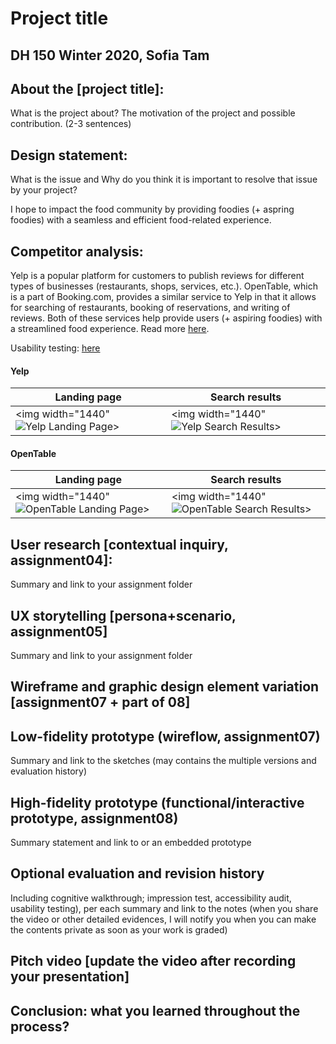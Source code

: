 # Project title
## DH 150 Winter 2020, Sofia Tam

## About the [project title]:
What is the project about? The motivation of the project and possible contribution. (2-3 sentences)

## Design statement: 
What is the issue and Why do you think it is important to resolve that issue by your project? 

I hope to impact the food community by providing foodies (+ aspring foodies) with a seamless and efficient food-related experience.

## Competitor analysis:
Yelp is a popular platform for customers to publish reviews for different types of businesses (restaurants, shops, services, etc.). OpenTable, which is a part of Booking.com, provides a similar service to Yelp in that it allows for searching of restaurants, booking of reservations, and writing of reviews. Both of these services help provide users (+ aspiring foodies) with a streamlined food experience. Read more [here](https://github.com/sofiatam/Assignment01-DH150).

Usability testing: [here](https://github.com/sofiatam/Assignment02-DH150)

#### Yelp
Landing page | Search results
------------ | --------------
<img width="1440" ![Yelp Landing Page](https://user-images.githubusercontent.com/25126263/72222627-bd079000-351b-11ea-9a98-8870284eebef.png)> | <img width="1440" ![Yelp Search Results](https://user-images.githubusercontent.com/25126263/72222693-a1e95000-351c-11ea-8508-261a2a2897dc.png)>


#### OpenTable
Landing page | Search results
------------ | --------------
<img width="1440" ![OpenTable Landing Page](https://user-images.githubusercontent.com/25126263/72370150-7a2def80-36b6-11ea-9502-0513803859d4.png)> | <img width="1440" ![OpenTable Search Results](https://user-images.githubusercontent.com/25126263/72370159-7d28e000-36b6-11ea-9e31-f362dfb9f391.png)>




## User research [contextual inquiry, assignment04]:
Summary and link to your assignment folder

## UX storytelling [persona+scenario, assignment05]
Summary and link to your assignment folder

## Wireframe and graphic design element variation [assignment07 + part of 08]

## Low-fidelity prototype (wireflow, assignment07)
Summary and link to the sketches (may contains the multiple versions and evaluation history)

## High-fidelity prototype (functional/interactive prototype, assignment08)
Summary statement and link to or an embedded prototype

## Optional evaluation and revision history 
Including cognitive walkthrough; impression test, accessibility audit, usability testing), per each summary and link to the notes (when you share the video or other detailed evidences, I will notify you when you can make the contents private as soon as your work is graded)

## Pitch video [update the video after recording your presentation]

## Conclusion: what you learned throughout the process?
